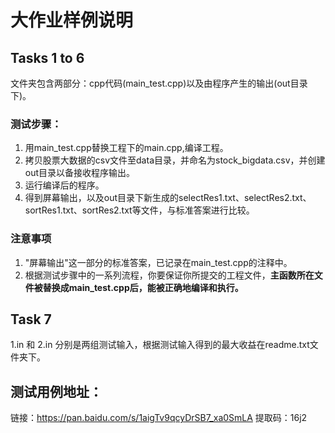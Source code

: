 # 大作业样例说明

## Tasks 1 to 6
文件夹包含两部分：cpp代码(main_test.cpp)以及由程序产生的输出(out目录下)。

### 测试步骤：
1. 用main_test.cpp替换工程下的main.cpp,编译工程。
2. 拷贝股票大数据的csv文件至data目录，并命名为stock_bigdata.csv，并创建out目录以备接收程序输出。
3. 运行编译后的程序。
3. 得到屏幕输出，以及out目录下新生成的selectRes1.txt、selectRes2.txt、sortRes1.txt、sortRes2.txt等文件，与标准答案进行比较。

### 注意事项
1. "屏幕输出"这一部分的标准答案，已记录在main_test.cpp的注释中。
2. 根据测试步骤中的一系列流程，你要保证你所提交的工程文件，**主函数所在文件被替换成main_test.cpp后，能被正确地编译和执行。**



## Task 7 
1.in 和 2.in 分别是两组测试输入，根据测试输入得到的最大收益在readme.txt文件夹下。

## 测试用例地址：
链接：https://pan.baidu.com/s/1aigTv9qcyDrSB7_xa0SmLA 
提取码：16j2 
